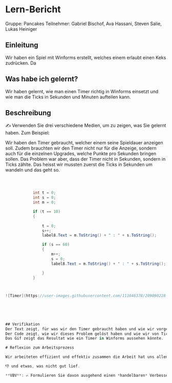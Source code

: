 # Lern-Bericht
Gruppe: Pancakes
Teilnehmer: Gabriel Bischof, Ava Hassani, Steven Salie, Lukas Heiniger

## Einleitung

Wir haben ein Spiel mit Winforms erstellt, welches einem erlaubt einen Keks zudrücken. Da 

## Was habe ich gelernt?

Wir haben gelernt, wie man einen Timer richtig in Winforms einsetzt und wie man die Ticks in Sekunden und Minuten aufteilen kann.

## Beschreibung

✍️ Verwenden Sie drei verschiedene Medien, um zu zeigen, was Sie gelernt haben. Zum Beispiel:

Wir haben den Timer gebraucht, welcher einem seine Spieldauer anzeigen soll. Zudem brauchten wir den Timer nicht nur für die Anzeige, sondern auch für die einzelnen Upgrades, welche Punkte pro Sekunden bringen sollen. Das Problem war aber, dass der Timer nicht in Sekunden, sondern in Ticks zählte. Das heisst wir mussten zuerst die Ticks in Sekunden um wandeln und das geht so.

```C#



            int t = 0;
            int s = 0;
            int m = 0;

            if (t == 10)
            {
            
                t = 0;
                s++;
                label8.Text = m.ToString() + " : " + s.ToString();

                if (s == 60)
                {
                    m++;
                    s = 0;
                    label8.Text = m.ToString() + " : " + s.ToString();

                }
            }   



![Timer](https://user-images.githubusercontent.com/111046378/209090228-ed8e29f7-c0d6-463c-ab6e-32b64ee45e0d.gif)
   
   
   
   

## Verifikation
Der Text zeigt, für was wir den Timer gebraucht haben und wie wir vorgegangen sind.
Der Code zeigt, wie wir dieses Problem gelöst haben und wie wir von Ticks auf Sekunden und Minuten gelangt sind.
Das Gif zeigt das Resultat wie ein Timer in Winforms aussehen könnte.

# Reflexion zum Arbeitsprozess

Wir arbeiteten effizient und effektiv zusammen die Arbeit hat uns allen sehr viel Spass bereitet.

👎 und etwas, was nicht gut lief.

**VBV**: ✍️ Formulieren Sie davon ausgehend einen *handelbaren* Verbesserungsvorschlag.
